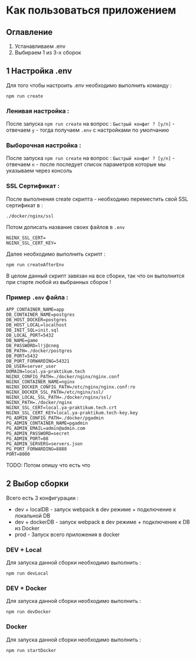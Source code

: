 # Как пользоваться приложением

## Оглавление
1. Устанавливаем .env
2. Выбираем 1 из 3-х сборок

## 1 Настройка .env

Для того чтобы настроить .env необходимо выполнить команду :

```text
npm run create
```
### Ленивая настройка :

После запуска `npm run create` на вопрос : `Быстрый конфиг ? [y/n]` - отвечаем `y` - тогда получаем `.env` с настройками по умолчанию 

### Выборочная настройка :

После запуска `npm run create` на вопрос : `Быстрый конфиг ? [y/n]` - отвечаем `n` - после последует список параметров которые мы указываем через консоль

### SSL Сертификат :

После выполнения create скрипта - необходимо переместить свой SSL сертификат в :

``./docker/nginx/ssl``

Потом дописать название своих файлов в `.env`

```dotenv
NGINX_SSL_CERT=
NGINX_SSL_CERT_KEY=
```

Далее необходимо выполнить скрипт :

``
npm run createAfterEnv
``

В целом данный скрипт завязан на все сборки, так что он выполнится при старте любой из выбранных сборок ! 

### Пример `.env` файла :

```dotenv
APP_CONTAINER_NAME=app
DB_CONTAINER_NAME=postgres
DB_HOST_DOCKER=postgres
DB_HOST_LOCAL=localhost
DB_INIT_SQL=init.sql
DB_LOCAL_PORT=5432
DB_NAME=game
DB_PASSWORD=l!j@cneg
DB_PATH=./docker/postgres
DB_PORT=5432
DB_PORT_FORWARDING=54321
DB_USER=server_user
DOMAIN=local.ya-praktikum.tech
NGINX_CONFIG_PATH=./docker/nginx/nginx.conf
NGINX_CONTAINER_NAME=nginx
NGINX_DOCKER_CONFIG_PATH=/etc/nginx/nginx.conf:ro
NGINX_DOCKER_SSL_PATH=/etc/nginx/ssl/
NGINX_LOCAL_SSL_PATH=./docker/nginx/ssl/
NGINX_PATH=./docker/nginx
NGINX_SSL_CERT=local.ya-praktikum.tech.crt
NGINX_SSL_CERT_KEY=local.ya-praktikum.tech-key.key
PG_ADMIN_CONFIG_PATH=./docker/pgadmin
PG_ADMIN_CONTAINER_NAME=pgadmin
PG_ADMIN_EMAIL=admin@admin.com
PG_ADMIN_PASSWORD=secret
PG_ADMIN_PORT=88
PG_ADMIN_SERVERS=servers.json
PG_PORT_FORWARDING=8888
PORT=8000
```

TODO: Потом опишу что есть что

## 2 Выбор сборки

Всего есть 3 конфигурации :
- dev + localDB - запуск webpack в dev режиме + подключение к локальной DB
- dev + dockerDB - запуск webpack в dev режиме + подключение к DB из Docker
- prod - Запуск всего приложения в docker

### DEV + Local

Для запуска данной сборки необходимо выполнить :
```text
npm run devLocal
```

### DEV + Docker

Для запуска данной сборки необходимо выполнить :
```text
npm run devDocker
```

### Docker

Для запуска данной сборки необходимо выполнить :
```text
npm run startDocker
```
